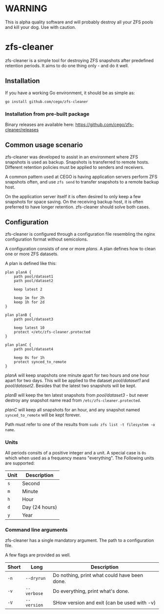 # WARNING
This is alpha quality software and will probably destroy all your ZFS pools
and kill your dog. Use with caution.

# zfs-cleaner

zfs-cleaner is a simple tool for destroying ZFS snapshots after predefined
retention periods. It aims to do one thing only - and do it well.

## Installation

If you have a working Go environment, it should be as simple as:

    go install github.com/cego/zfs-cleaner

### Installation from pre-built package

Binary releases are available here: https://github.com/cego/zfs-cleaner/releases

## Common usage scenario

zfs-cleaner was developed to assist in an environment where ZFS snapshots is
used as backup. Snapshots is transferred to remote hosts. Different
retention policies must be applied to senders and receivers.

A common pattern used at CEGO is having application servers perform ZFS
snapshots often, and use `zfs send` to transfer snapshots to a remote backup
host.

On the application server itself it is often desired to only keep a few
snapshots for space saving. On the receiving backup host, it is often preferred
to have longer retention. zfs-cleaner should solve both cases.

## Configuration

zfs-cleaner is configured through a configuration file resembling the nginx
configuration format without semicolons.

A configuration consists of one or more *plans*. A plan defines how to clean
one or more ZFS datasets.

A plan is defined like this:

    plan planA {
        path pool/dataset1
        path pool/dataset2

        keep latest 2

        keep 1m for 2h
        keep 1h for 2d
    }

    plan planB {
        path pool/dataset3

        keep latest 10
        protect </etc/zfs-cleaner.protected
    }

    plan planC {
        path pool/dataset4

        keep 0s for 1h
        protect synced_to_remote
    }

*planA* will keep snapshots one minute apart for two hours and one hour apart
for two days. This will be applied to the dataset *pool/dataset1* and
*pool/dataset2*. Besides that the latest two snapshots will be kept.

*planB* will keep the ten latest snapshots from *pool/dataset3* - but never
destroy any snapshot name read from `/etc/zfs-cleaner.protected`.

*planC* will keep all snapshots for an hour, and any snapshot named
`synced_to_remote` will be kept forever.

Path must refer to one of the results from `sudo zfs list -t filesystem -o name`.

### Units

All periods consits of a positive integer and a unit. A special case is `0s`
which when used as a frequency means "everything". The Following units are
supported:

| Unit | Description    |
|------|----------------|
| `s`  | Second         |
| `m`  | Minute         |
| `h`  | Hour           |
| `d`  | Day (24 hours) |
| `y`  | Year           |

### Command line arguments

zfs-cleaner has a single mandatory argument. The path to a configuration file.

A few flags are provided as well.

| Short | Long           | Description                                                                               |
|-------|----------------|-------------------------------------------------------------------------------------------|
| `-n`  | `--dryrun`     | Do nothing, print what could have been done.                                              |
| `-v`  | `--verbose`    | Do everything, print what's done.                                                         |
| `-V`  | `--version`    | SHow version and exit (can be used with -v)                                               |
